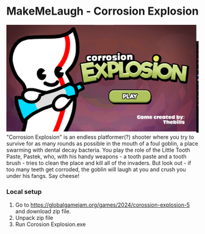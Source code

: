 # MakeMeLaugh - Corrosion Explosion

<img width="800" alt="makemelaugh-corrosion-main" src="Assets/Sprites/githubImages/image0.png">
"Corrosion Explosion" is an endless platformer(?) shooter where you try to survive for as many rounds as possible in the mouth of a foul goblin, a place swarming with dental decay bacteria. You play the role of the Little Tooth Paste, Pastek, who, with his handy weapons - a tooth paste and a tooth brush - tries to clean the place and kill all of the invaders. But look out - if too many teeth get corroded, the goblin will laugh at you and crush you under his fangs. Say cheese!

### Local setup

1. Go to https://globalgamejam.org/games/2024/corossion-explosion-5 and download zip file.
2. Unpack zip file
3. Run Corosion Explosion.exe
